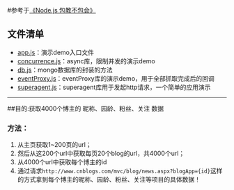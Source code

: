 #参考于[《Node.js 包教不包会》](https://github.com/alsotang/node-lessons)
## 文件清单
- [app.js](https://github.com/qianlongdoit/crawler/blob/master/app.js)：演示demo入口文件
- [concurrence.js](https://github.com/qianlongdoit/crawler/blob/master/concurrence.js)：async库，限制并发的演示demo
- [db.js](https://github.com/qianlongdoit/crawler/blob/master/db.js)：mongo数据库的封装的方法
- [eventProxy.js](https://github.com/qianlongdoit/crawler/blob/master/eventProxy.js)：eventProxy库的演示demo，用于全部抓取完成后的回调
- [superagent.js](https://github.com/qianlongdoit/crawler/blob/master/superagent.js)：superagent库用于发起http请求，一个简单的应用演示<br>

***

##目的:获取4000个博主的 昵称、园龄、粉丝、关注 数据
### 方法：
1. 从主页获取1~200页的url；
2. 然后从这200个url中获取每页20个blog的url，共4000个url；
3. 从4000个url中获取每个博主的id
4. 通过请求`http://www.cnblogs.com/mvc/blog/news.aspx?blogApp={id}`这样的方式拿到每个博主的昵称、园龄、粉丝、关注等项目的具体数据！


